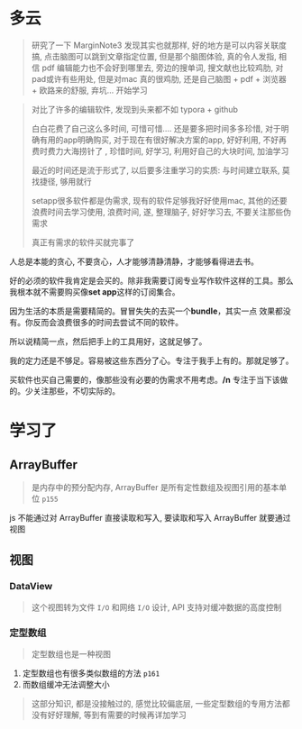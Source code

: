 # 多云

> 研究了一下 MarginNote3 发现其实也就那样, 好的地方是可以内容关联度搞, 点击脑图可以跳到文章指定位置, 但是那个脑图体验, 真的令人发指, 相信 pdf 编辑能力也不会好到哪里去, 旁边的搜单词, 搜文献也比较鸡肋, 对pad或许有些用处, 但是对mac 真的很鸡肋, 还是自己脑图 + pdf + 浏览器 + 欧路来的舒服, 弃坑... 开始学习

> 对比了许多的编辑软件, 发现到头来都不如 typora + github
>
> 白白花费了自己这么多时间, 可惜可惜.... 还是要多把时间多多珍惜, 对于明确有用的app明确购买, 对于现在有很好解决方案的app, 好好利用, 不好再费时费力大海捞针了 , 珍惜时间, 好学习, 利用好自己的大块时间, 加油学习
>
> 最近的时间还是流于形式了, 以后要多注重学习的实质: 与时间建立联系, 莫找捷径, 够用就行
>
> setapp很多软件都是伪需求, 现有的软件足够我好好使用mac, 其他的还要浪费时间去学习使用, 浪费时间, 遂, 整理脑子, 好好学习去, 不要关注那些伪需求
>
> 真正有需求的软件买就完事了

人总是本能的贪心, 不要贪心，人才能够清静清静，才能够看得进去书。

好的必须的软件我肯定是会买的。除非我需要订阅专业写作软件这样的工具。那么我根本就不需要购买像**set app**这样的订阅集合。

因为生活的本质是需要精简的。冒冒失失的去买一个**bundle**，其实一点 效果都没有。你反而会浪费很多的时间去尝试不同的软件。

所以说精简一点，然后把手上的工具用好，这就足够了。

我的定力还是不够足。容易被这些东西分了心。专注于我手上有的。那就足够了。

买软件也买自己需要的，像那些没有必要的伪需求不用考虑。**/n** 专注于当下该做的。少关注那些，不切实际的。



# 学习了

## ArrayBuffer

> 是内存中的预分配内存, ArrayBuffer 是所有定性数组及视图引用的基本单位 `p155`

js 不能通过对 ArrayBuffer 直接读取和写入, 要读取和写入 ArrayBuffer 就要通过视图



## 视图

### DataView

> 这个视图转为文件 `I/O` 和网络 `I/O` 设计,  API 支持对缓冲数据的高度控制



### 定型数组

> 定型数组也是一种视图

1. 定型数组也有很多类似数组的方法 `p161`
2. 而数组缓冲无法调整大小



> 这部分知识, 都是没接触过的, 感觉比较偏底层, 一些定型数组的专用方法都没有好好理解, 等到有需要的时候再详加学习



